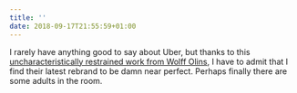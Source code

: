 ```yaml
---
title: ''
date: 2018-09-17T21:55:59+01:00
---
```

I rarely have anything good to say about Uber, but thanks to this [uncharacteristically restrained work from Wolff Olins](https://www.underconsideration.com/brandnew/archives/new_logo_and_identity_for_uber_by_wolff_olins_and_in_house.php), I have to admit that I find their latest rebrand to be damn near perfect. Perhaps finally there are some adults in the room.
